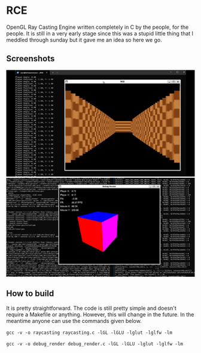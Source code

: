 # RCE
OpenGL Ray Casting Engine written completely in C by the people, for the people.
It is still in a very early stage since this was a stupid little thing that I meddled through sunday but it gave me an idea so here we go.

## Screenshots

![Main RCE Engine running a maze](https://github.com/Schwarzemann/RCE/blob/main/doc/rcegif.gif)
![Debug Renderer doing its job](https://github.com/Schwarzemann/RCE/blob/main/doc/screenshot_2.png)

## How to build
It is pretty straightforward. The code is still pretty simple and doesn't require a Makefile or anything.
However, this will change in the future. In the meantime anyone can use the commands given below.

```
gcc -v -o raycasting raycasting.c -lGL -lGLU -lglut -lglfw -lm
```
```
gcc -v -o debug_render debug_render.c -lGL -lGLU -lglut -lglfw -lm
```
